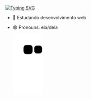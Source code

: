 [![Typing SVG](https://readme-typing-svg.herokuapp.com?color=A918F7&lines=Ol%C3%A1%2C+eu+sou+a+Ester+Morais)](https://git.io/typing-svg)

- 🌱 Estudando desenvolvimento web
- 😄 Pronouns: ela/dela
    
  ![Snake animation](https://github.com/stehmorais/stehmorais/blob/output/github-contribution-grid-snake.svg)
    
  </div>
